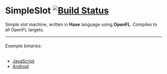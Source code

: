 # SimpleSlot [![Build Status](https://travis-ci.org/CrazyFlasher/SimpleSlot.svg?branch=master)](https://travis-ci.org/CrazyFlasher/SimpleSlot)

Simple slot machine, written in **Haxe** language using **OpenFL**. Compiles to all OpenFL targets.

---
###### Example binaries:
* [JavaScript](http://188.166.108.195/slot/Export/html5/)
* [Android](http://188.166.108.195/slot/Export/android/SimpleSlot-debug.apk)
